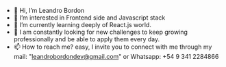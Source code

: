 - 👋 Hi, I’m Leandro Bordon
- 👀 I’m interested in Frontend side and Javascript stack
- 🌱 I’m currently learning deeply of React.js world. 
- 💞️ I am constantly looking for new challenges to keep growing professionally and be able to apply them every day.
- 📫 How to reach me? easy, I invite you to connect with me through my mail: "leandrobordondev@gmail.com" or Whatsapp: +54 9 341 2284866

<!---
Alocerio/Alocerio is a ✨ special ✨ repository because its `README.md` (this file) appears on your GitHub profile.
You can click the Preview link to take a look at your changes.
--->
